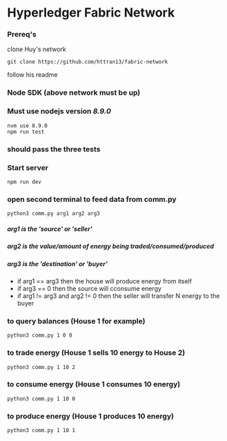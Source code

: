# Hyperledger Fabric Network

### Prereq's
clone Huy's network
```
git clone https://github.com/httran13/fabric-network
```
follow his readme

### Node SDK (above network must be up)
### Must use nodejs version *8.9.0*
```
nvm use 8.9.0 
npm run test
```
### should pass the three tests

### Start server
```
npm run dev
```

### open second terminal to feed data from comm.py
```
python3 comm.py arg1 arg2 arg3
```
  
##### arg1 is the 'source' or 'seller'
##### arg2 is the value/amount of energy being traded/consumed/produced
##### arg3 is the 'destination' or 'buyer'
  
* if arg1 == arg3 then the house will produce energy from itself
* if arg3 == 0 then the source will cconsume energy
* if arg1 != arg3 and arg2 != 0 then the seller will transfer N energy to the buyer

### to query balances (House 1 for example)
```
python3 comm.py 1 0 0
```

### to trade energy (House 1 sells 10 energy to House 2)
```
python3 comm.py 1 10 2
```

### to consume energy (House 1 consumes 10 energy)
```
python3 comm.py 1 10 0
```
### to produce energy (House 1 produces 10 energy)
```
python3 comm.py 1 10 1
```
